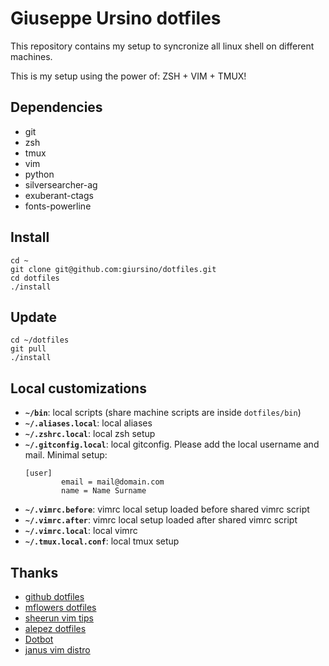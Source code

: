 # Giuseppe Ursino dotfiles

This repository contains my setup to syncronize all linux shell on
different machines.

This is my setup using the power of: ZSH + VIM + TMUX!


## Dependencies

* git
* zsh
* tmux
* vim
* python
* silversearcher-ag
* exuberant-ctags
* fonts-powerline

## Install

```
cd ~
git clone git@github.com:giursino/dotfiles.git
cd dotfiles
./install
```

## Update

```
cd ~/dotfiles
git pull
./install
```

## Local customizations

* **`~/bin`**: local scripts (share machine scripts are inside `dotfiles/bin`)
* **`~/.aliases.local`**: local aliases
* **`~/.zshrc.local`**: local zsh setup
* **`~/.gitconfig.local`**: local gitconfig. Please add the local username
  and mail.
  Minimal setup:
  ```
  [user]
          email = mail@domain.com
          name = Name Surname
  ```
* **`~/.vimrc.before`**: vimrc local setup loaded before shared vimrc script
* **`~/.vimrc.after`**: vimrc local setup loaded after shared vimrc script
* **`~/.vimrc.local`**: local vimrc
* **`~/.tmux.local.conf`**: local tmux setup

## Thanks

* [github dotfiles](https://dotfiles.github.io)
* [mflowers dotfiles](https://github.com/marcoflowers/dotfiles)
* [sheerun vim tips](https://sheerun.net/2014/03/21/how-to-boost-your-vim-productivity/)
* [alepez dotfiles](https://github.com/alepez/dotfiles)
* [Dotbot](https://github.com/anishathalye/dotbot)
* [janus vim distro](https://github.com/carlhuda/janus)
